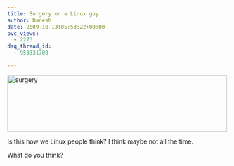 ```yaml
---
title: Surgery on a Linux guy
author: Danesh
date: 2009-10-13T05:53:22+00:00
pvc_views:
  - 2273
dsq_thread_id:
  - 953331700

---
```

[<img loading="lazy" class="alignnone size-medium wp-image-1783" title="surgery" src="/wp-content/uploads/2009/10/surgery-500x129.png" alt="surgery" width="500" height="129" srcset="/wp-content/uploads/2009/10/surgery-500x129.png 500w, /wp-content/uploads/2009/10/surgery.png 740w" sizes="(max-width: 500px) 100vw, 500px" />][1]

Is this how we Linux people think? I think maybe not all the time.

What do you think?

 [1]: /wp-content/uploads/2009/10/surgery.png